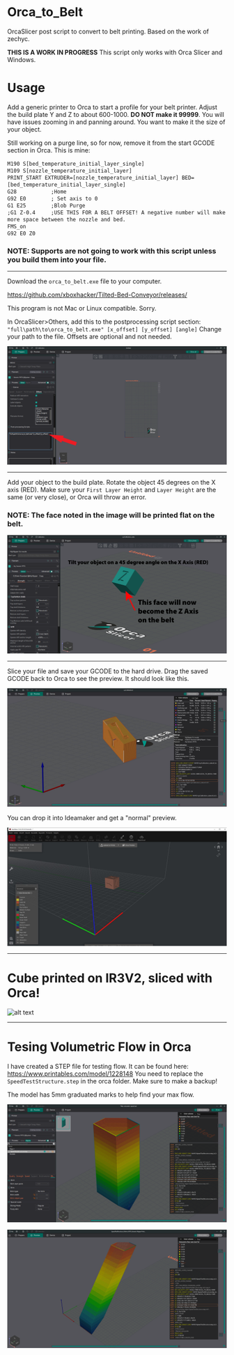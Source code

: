 # Orca_to_Belt
OrcaSlicer post script to convert to belt printing.
Based on the work of zechyc.

**THIS IS A WORK IN PROGRESS**
This script only works with Orca Slicer and Windows.

# Usage

Add a generic printer to Orca to start a profile for your belt printer. Adjust the build plate Y and Z to about 600-1000. **DO NOT make it 99999**. You will have issues zooming in and panning around. You want to make it the size of your object.

Still working on a purge line, so for now, remove it from the start GCODE section in Orca. This is mine:
```
M190 S[bed_temperature_initial_layer_single]
M109 S[nozzle_temperature_initial_layer]
PRINT_START EXTRUDER=[nozzle_temperature_initial_layer] BED=[bed_temperature_initial_layer_single]
G28           ;Home
G92 E0        ; Set axis to 0
G1 E25        ;Blob Purge
;G1 Z-0.4     ;USE THIS FOR A BELT OFFSET! A negative number will make more space between the nozzle and bed.
FMS_on
G92 E0 Z0

```

### NOTE: Supports are not going to work with this script unless you build them into your file.

---
Download the `orca_to_belt.exe` file to your computer.

https://github.com/xboxhacker/Tilted-Bed-Conveyor/releases/

This program is not Mac or Linux compatible. Sorry.


In OrcaSlicer>Others, add this to the postprocessing script section:
`"full\path\to\orca_to_belt.exe" [x_offset] [y_offset] [angle]`
Change your path to the file. Offsets are optional and not needed.

![alt text](https://github.com/xboxhacker/Tilted-Bed-Conveyor/blob/master/images/postporcessing.png)

---

 Add your object to the build plate. Rotate the object 45 degrees on the X axis (RED). Make sure your `First Layer Height` and `Layer Height` are the same (or very close), or Orca will throw an error.

### NOTE: The face noted in the image will be printed flat on the belt.
 
 ![alt text](https://github.com/xboxhacker/Tilted-Bed-Conveyor/blob/master/images/face.png)

---

 Slice your file and save your GCODE to the hard drive.
 Drag the saved GCODE back to Orca to see the preview. It should look like this.

 
 ![alt text](https://github.com/xboxhacker/Tilted-Bed-Conveyor/blob/master/images/xyz1.jpg)
 

 You can drop it into Ideamaker and get a "normal" preview.
 
![alt_text](https://github.com/xboxhacker/Tilted-Bed-Conveyor/blob/master/images/xyz2.jpg)



 ---

 
# Cube printed on IR3V2, sliced with Orca!

 ![alt text](https://github.com/xboxhacker/Tilted-Bed-Conveyor/blob/master/images/20250311_121605.jpg)


 ---

 # Tesing Volumetric Flow in Orca
I have created a STEP file for testing flow. It can be found here: https://www.printables.com/model/1228148
You need to replace the `SpeedTestStructure.step` in the orca folder. Make sure to make a backup!

The model has 5mm graduated marks to help find your max flow.

 ![alt text](https://github.com/xboxhacker/Tilted-Bed-Conveyor/blob/master/images/volumetric1.png)

![alt text](https://github.com/xboxhacker/Tilted-Bed-Conveyor/blob/master/images/volumetric2.png)

 

